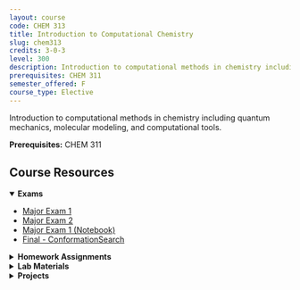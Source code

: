 ```yaml
---
layout: course
code: CHEM 313
title: Introduction to Computational Chemistry
slug: chem313
credits: 3-0-3
level: 300
description: Introduction to computational methods in chemistry including quantum mechanics, molecular modeling, and computational tools.
prerequisites: CHEM 311
semester_offered: F
course_type: Elective
---
```


Introduction to computational methods in chemistry including quantum mechanics, molecular modeling, and computational tools.

**Prerequisites:** CHEM 311

## <i class="fas fa-book"></i> Course Resources

<details open>
<summary><strong><i class="fas fa-file-alt"></i> Exams</strong></summary>
<ul>
<li><a href="/assets/resources/electives/chem313/Exams/Major1.pdf">Major Exam 1</a></li>
<li><a href="/assets/resources/electives/chem313/Exams/Major2.pdf">Major Exam 2</a></li>
<li><a href="/assets/resources/electives/chem313/Exams/Major1.ipynb" download>Major Exam 1 (Notebook)</a></li>
<li><a href="/assets/resources/electives/chem313/Exams/Final - ConformationSearch.ipynb" download>Final - ConformationSearch</a></li>
</ul>
</details>

<details>
<summary><strong><i class="fas fa-clipboard-list"></i> Homework Assignments</strong></summary>
<ul>
<li><a href="/assets/resources/electives/chem313/HWs/Hw3.pdf">Homework 3</a></li>
<li><a href="/assets/resources/electives/chem313/HWs/Quantum Mechanics.ipynb" download>Quantum Mechanics Assignment</a></li>
<li><a href="/assets/resources/electives/chem313/HWs/Summary.pdf">Summary</a></li>
</ul>
</details>

<details>
<summary><strong><i class="fas fa-flask"></i> Lab Materials</strong></summary>
<ul>
<li><a href="/assets/resources/electives/chem313/Labs/Box1D.pdf">Box1D Lab</a></li>
<li><a href="/assets/resources/electives/chem313/Labs/CationPi.pdf">Cation-Pi Interaction Lab</a></li>
<li><a href="/assets/resources/electives/chem313/Labs/Machine Learning.ipynb" download>Machine Learning Lab</a></li>
<li><a href="/assets/resources/electives/chem313/Labs/Molecular Structure.ipynb" download>Molecular Structure Lab</a></li>
<li><a href="/assets/resources/electives/chem313/Labs/Monte Carlo.ipynb" download>Monte Carlo Lab</a></li>
<li><a href="/assets/resources/electives/chem313/Labs/Quantum Mechanics Review.ipynb" download>Quantum Mechanics Review</a></li>
<li><a href="/assets/resources/electives/chem313/Labs/Simulating Liquid Water.ipynb" download>Simulating Liquid Water</a></li>
<li><a href="/assets/resources/electives/chem313/Labs/Spectroscopic Constants.ipynb" download>Spectroscopic Constants</a></li>
<li><a href="/assets/resources/electives/chem313/Labs/Spectroscopy.pdf">Spectroscopy Lab</a></li>
<li><a href="/assets/resources/electives/chem313/Labs/Symmetry.pdf">Symmetry Lab</a></li>
<li><a href="/assets/resources/electives/chem313/Labs/waterMO.pdf">Water Molecular Orbitals</a></li>
</ul>
</details>

<details>
<summary><strong><i class="fas fa-chart-bar"></i> Projects</strong></summary>
<ul>
<li><a href="/assets/resources/electives/chem313/Projects/HartreeFock.pdf">Hartree-Fock Project</a></li>
<li><a href="/assets/resources/electives/chem313/Projects/Project Proposal.pdf">Project Proposal</a></li>
<li><a href="/assets/resources/electives/chem313/Projects/SCF_Presentation.pdf">SCF Presentation</a></li>
<li><a href="/assets/resources/electives/chem313/Projects/SCF_Procedure.ipynb" download>SCF Procedure</a></li>
</ul>
</details>